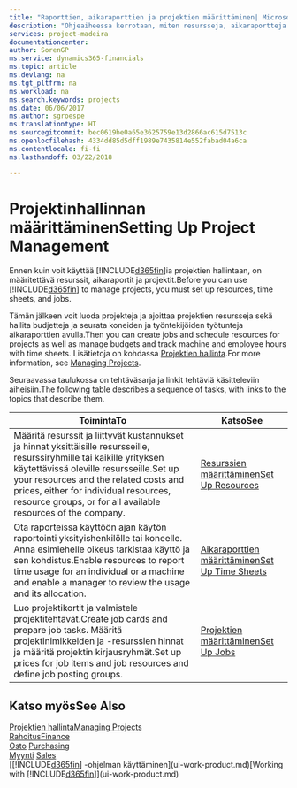 ```yaml
---
title: "Raporttien, aikaraporttien ja projektien määrittäminen| Microsoft Docs"
description: "Ohjeaiheessa kerrotaan, miten resursseja, aikaraportteja ja projektitöitä määritetään projektin hallintaa varten."
services: project-madeira
documentationcenter: 
author: SorenGP
ms.service: dynamics365-financials
ms.topic: article
ms.devlang: na
ms.tgt_pltfrm: na
ms.workload: na
ms.search.keywords: projects
ms.date: 06/06/2017
ms.author: sgroespe
ms.translationtype: HT
ms.sourcegitcommit: bec0619be0a65e3625759e13d2866ac615d7513c
ms.openlocfilehash: 4334dd85d5dff1989e7435814e552fabad04a6ca
ms.contentlocale: fi-fi
ms.lasthandoff: 03/22/2018

---
```

# <a name="setting-up-project-management"></a><span data-ttu-id="a1d25-103">Projektinhallinnan määrittäminen</span><span class="sxs-lookup"><span data-stu-id="a1d25-103">Setting Up Project Management</span></span>
<span data-ttu-id="a1d25-104">Ennen kuin voit käyttää [!INCLUDE[d365fin](includes/d365fin_md.md)]ia projektien hallintaan, on määritettävä resurssit, aikaraportit ja projektit.</span><span class="sxs-lookup"><span data-stu-id="a1d25-104">Before you can use [!INCLUDE[d365fin](includes/d365fin_md.md)] to manage projects, you must set up resources, time sheets, and jobs.</span></span>

<span data-ttu-id="a1d25-105">Tämän jälkeen voit luoda projekteja ja ajoittaa projektien resursseja sekä hallita budjetteja ja seurata koneiden ja työntekijöiden työtunteja aikaraporttien avulla.</span><span class="sxs-lookup"><span data-stu-id="a1d25-105">Then you can create jobs and schedule resources for projects as well as manage budgets and track machine and employee hours with time sheets.</span></span> <span data-ttu-id="a1d25-106">Lisätietoja on kohdassa [Projektien hallinta](projects-manage-projects.md).</span><span class="sxs-lookup"><span data-stu-id="a1d25-106">For more information, see [Managing Projects](projects-manage-projects.md).</span></span>  

<span data-ttu-id="a1d25-107">Seuraavassa taulukossa on tehtäväsarja ja linkit tehtäviä käsitteleviin aiheisiin.</span><span class="sxs-lookup"><span data-stu-id="a1d25-107">The following table describes a sequence of tasks, with links to the topics that describe them.</span></span>

| <span data-ttu-id="a1d25-108">Toiminta</span><span class="sxs-lookup"><span data-stu-id="a1d25-108">To</span></span> | <span data-ttu-id="a1d25-109">Katso</span><span class="sxs-lookup"><span data-stu-id="a1d25-109">See</span></span> |
| --- | --- |
| <span data-ttu-id="a1d25-110">Määritä resurssit ja liittyvät kustannukset ja hinnat yksittäisille resursseille, resurssiryhmille tai kaikille yrityksen käytettävissä oleville resursseille.</span><span class="sxs-lookup"><span data-stu-id="a1d25-110">Set up your resources and the related costs and prices, either for individual resources, resource groups, or for all available resources of the company.</span></span> |[<span data-ttu-id="a1d25-111">Resurssien määrittäminen</span><span class="sxs-lookup"><span data-stu-id="a1d25-111">Set Up Resources</span></span>](projects-how-setup-resources.md) |
| <span data-ttu-id="a1d25-112">Ota raporteissa käyttöön ajan käytön raportointi yksityishenkilölle tai koneelle. Anna esimiehelle oikeus tarkistaa käyttö ja sen kohdistus.</span><span class="sxs-lookup"><span data-stu-id="a1d25-112">Enable resources to report time usage for an individual or a machine and enable a manager to review the usage and its allocation.</span></span> |[<span data-ttu-id="a1d25-113">Aikaraporttien määrittäminen</span><span class="sxs-lookup"><span data-stu-id="a1d25-113">Set Up Time Sheets</span></span>](projects-how-setup-time-sheets.md) |
| <span data-ttu-id="a1d25-114">Luo projektikortit ja valmistele projektitehtävät.</span><span class="sxs-lookup"><span data-stu-id="a1d25-114">Create job cards and prepare job tasks.</span></span> <span data-ttu-id="a1d25-115">Määritä projektinimikkeiden ja -resurssien hinnat ja määritä projektin kirjausryhmät.</span><span class="sxs-lookup"><span data-stu-id="a1d25-115">Set up prices for job items and job resources and define job posting groups.</span></span> |[<span data-ttu-id="a1d25-116">Projektien määrittäminen</span><span class="sxs-lookup"><span data-stu-id="a1d25-116">Set Up Jobs</span></span>](projects-how-setup-jobs.md) |

## <a name="see-also"></a><span data-ttu-id="a1d25-117">Katso myös</span><span class="sxs-lookup"><span data-stu-id="a1d25-117">See Also</span></span>
[<span data-ttu-id="a1d25-118">Projektien hallinta</span><span class="sxs-lookup"><span data-stu-id="a1d25-118">Managing Projects</span></span>](projects-manage-projects.md)  
[<span data-ttu-id="a1d25-119">Rahoitus</span><span class="sxs-lookup"><span data-stu-id="a1d25-119">Finance</span></span>](finance.md)  
<span data-ttu-id="a1d25-120">[Osto](purchasing-manage-purchasing.md)       </span><span class="sxs-lookup"><span data-stu-id="a1d25-120">[Purchasing](purchasing-manage-purchasing.md)       </span></span>  
<span data-ttu-id="a1d25-121">[Myynti](sales-manage-sales.md)   </span><span class="sxs-lookup"><span data-stu-id="a1d25-121">[Sales](sales-manage-sales.md)   </span></span>  
<span data-ttu-id="a1d25-122">[[!INCLUDE[d365fin](includes/d365fin_md.md)] -ohjelman käyttäminen](ui-work-product.md)</span><span class="sxs-lookup"><span data-stu-id="a1d25-122">[Working with [!INCLUDE[d365fin](includes/d365fin_md.md)]](ui-work-product.md)</span></span>  

